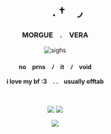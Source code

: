<h1 align="center">　　. †　◞　</h1>
<h3 align="center"> MORGUE　.　VERA</h3>
<p align="center"> <img src="https://files.catbox.moe/7dlizb.jpg" alt="sighs">
<h4 align="center"> no　prns　ﾉ　it　ﾉ　void　
<p align="center"> i love my bf :3　. .　usually offtab
<p align="center">　
<p align="center"> <img src="https://64.media.tumblr.com/bad6c20226b3e46830f5d3f14f0dc0cb/043b3b79b6f9e438-22/s100x200/a9253054ab393b962ef257f8b87ef9dedfd01fc7.png"> <img src="https://64.media.tumblr.com/ab85edc0cf776f5fda2c93b7c3a551fe/043b3b79b6f9e438-74/s100x200/ce475f656e84b4e16c175c3c1b8546808fb7b60f.png">
<p align="center"> <img src="https://64.media.tumblr.com/45ea6473afe650602a733306af6c0b90/c3ae5378fa1764af-9f/s250x400/8ab2a18ad2f3f38f94cd9ef7a5d9ee57fde042c8.gifv">
